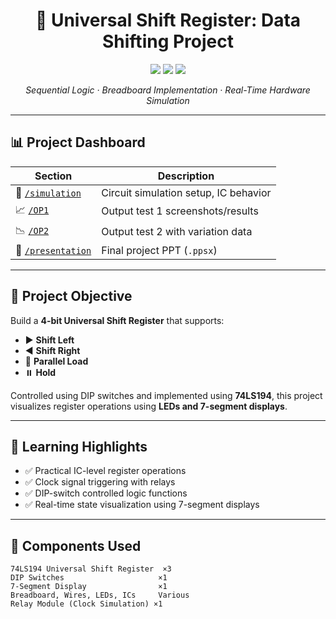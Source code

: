 <h1 align="center">🔄 Universal Shift Register: Data Shifting Project</h1>
<p align="center">
  <img src="https://img.shields.io/badge/Status-Completed-brightgreen?style=flat-square"/>
  <img src="https://img.shields.io/badge/Tech-Digital%20Circuits-blue?style=flat-square"/>
  <img src="https://img.shields.io/badge/IC-74LS194-yellow?style=flat-square"/>
</p>

<p align="center">
  <i>Sequential Logic · Breadboard Implementation · Real-Time Hardware Simulation</i>
</p>

---

## 📊 Project Dashboard

| Section         | Description                                      |
|-----------------|--------------------------------------------------|
| 🧪 [`/simulation`](./simulation)   | Circuit simulation setup, IC behavior |
| 📈 [`/OP1`](./OP1)               | Output test 1 screenshots/results     |
| 📉 [`/OP2`](./OP2)               | Output test 2 with variation data     |
| 🎤 [`/presentation`](./presentation) | Final project PPT (`.ppsx`)          |

---

## 🎯 Project Objective

Build a **4-bit Universal Shift Register** that supports:
- ▶️ **Shift Left**
- ◀️ **Shift Right**
- 🔁 **Parallel Load**
- ⏸️ **Hold**

Controlled using DIP switches and implemented using **74LS194**, this project visualizes register operations using **LEDs and 7-segment displays**.

---

## 🧠 Learning Highlights

- ✅ Practical IC-level register operations  
- ✅ Clock signal triggering with relays  
- ✅ DIP-switch controlled logic functions  
- ✅ Real-time state visualization using 7-segment displays

---

## 🔩 Components Used

```plaintext
74LS194 Universal Shift Register  ×3
DIP Switches                     ×1
7-Segment Display                ×1
Breadboard, Wires, LEDs, ICs     Various
Relay Module (Clock Simulation) ×1
